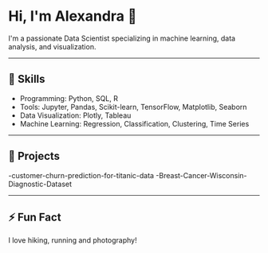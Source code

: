

# Hi, I'm Alexandra 👋

I'm a passionate Data Scientist specializing in machine learning, data analysis, and visualization.

---

## 🚀 Skills
- Programming: Python, SQL, R
- Tools: Jupyter, Pandas, Scikit-learn, TensorFlow, Matplotlib, Seaborn
- Data Visualization: Plotly, Tableau
- Machine Learning: Regression, Classification, Clustering, Time Series

---

## 📂 Projects
-customer-churn-prediction-for-titanic-data
-Breast-Cancer-Wisconsin-Diagnostic-Dataset



---

## ⚡ Fun Fact
I love hiking, running and photography!
